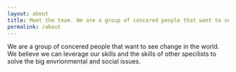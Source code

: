 ```yaml
---
layout: about
title: Meet the team. We are a group of concered people that want to see change in the world.
permalink: /about
---
```


We are a group of concered people that want to see change in the world. We believe we can leverage our skills and the skills of other specilists to solve the big envrionmental and social issues.
